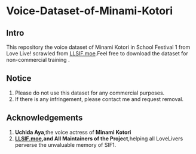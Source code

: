 # Voice-Dataset-of-Minami-Kotori

## Intro
This repository the voice dataset of Minami Kotori in School Festival 1 from Love Live! scrawled from [LLSIF.moe](https://card.llsif.moe/).Feel free to download the dataset for non-commercial training .

## Notice
1. Please do not use this dataset for any commercial purposes.
2. If there is any infringement, please contact me and request removal.

## Acknowledgements
1. **Uchida Aya**,the voice actress of **Minami Kotori**
2. **[LLSIF.moe](https://card.llsif.moe/),and All Maintainers of the Project**,helping all LoveLivers perverse the unvaluable memory of SIF1.
